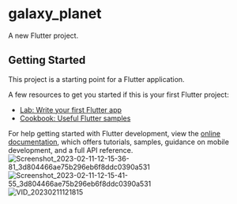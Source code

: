# galaxy_planet

A new Flutter project.

## Getting Started

This project is a starting point for a Flutter application.

A few resources to get you started if this is your first Flutter project:

- [Lab: Write your first Flutter app](https://docs.flutter.dev/get-started/codelab)
- [Cookbook: Useful Flutter samples](https://docs.flutter.dev/cookbook)

For help getting started with Flutter development, view the
[online documentation](https://docs.flutter.dev/), which offers tutorials,
samples, guidance on mobile development, and a full API reference.
![Screenshot_2023-02-11-12-15-36-81_3d804466ae75b296eb6f8ddc0390a531](https://user-images.githubusercontent.com/109264114/218245167-4fd33e76-4b72-4b76-b68a-aae966e31137.gif)
![Screenshot_2023-02-11-12-15-41-55_3d804466ae75b296eb6f8ddc0390a531](https://user-images.githubusercontent.com/109264114/218245171-995c3956-524f-4f03-b73b-b7557f666a63.gif)
![VID_20230211121815](https://user-images.githubusercontent.com/109264114/218245052-ac694d37-95b0-4d0f-9896-8654f1284c16.gif)

